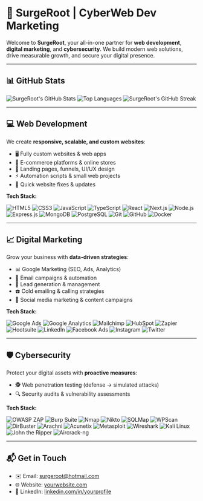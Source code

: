 # 🚀 SurgeRoot | CyberWeb Dev Marketing

Welcome to **SurgeRoot**, your all-in-one partner for **web development**, **digital marketing**, and **cybersecurity**. We build modern web solutions, drive measurable growth, and secure your digital presence.

---

## 📊 GitHub Stats
![SurgeRoot's GitHub Stats](https://github-readme-stats.vercel.app/api?username=SurgeRoot&show_icons=true&theme=tokyonight&count_private=true)
![Top Languages](https://github-readme-stats.vercel.app/api/top-langs/?username=SurgeRoot&layout=compact&theme=tokyonight)
![SurgeRoot's GitHub Streak](https://github-readme-streak-stats.herokuapp.com/?user=SurgeRoot&theme=tokyonight)

---

## 💻 Web Development

We create **responsive, scalable, and custom websites**:

* 🖥 Fully custom websites & web apps
* 🛒 E-commerce platforms & online stores
* 📄 Landing pages, funnels, UI/UX design
* ⚡ Automation scripts & small web projects
* 🔧 Quick website fixes & updates

**Tech Stack:**

![HTML5](https://img.shields.io/badge/HTML5-E34F26?style=for-the-badge&logo=html5&logoColor=white)
![CSS3](https://img.shields.io/badge/CSS3-1572B6?style=for-the-badge&logo=css3&logoColor=white)
![JavaScript](https://img.shields.io/badge/JavaScript-F7DF1E?style=for-the-badge&logo=javascript&logoColor=black)
![TypeScript](https://img.shields.io/badge/TypeScript-3178C6?style=for-the-badge&logo=typescript&logoColor=white)
![React](https://img.shields.io/badge/React-61DAFB?style=for-the-badge&logo=react&logoColor=black)
![Next.js](https://img.shields.io/badge/Next.js-000000?style=for-the-badge&logo=nextdotjs&logoColor=white)
![Node.js](https://img.shields.io/badge/Node.js-339933?style=for-the-badge&logo=nodedotjs&logoColor=white)
![Express.js](https://img.shields.io/badge/Express.js-000000?style=for-the-badge)
![MongoDB](https://img.shields.io/badge/MongoDB-47A248?style=for-the-badge&logo=mongodb&logoColor=white)
![PostgreSQL](https://img.shields.io/badge/PostgreSQL-336791?style=for-the-badge&logo=postgresql&logoColor=white)
![Git](https://img.shields.io/badge/Git-F05032?style=for-the-badge&logo=git&logoColor=white)
![GitHub](https://img.shields.io/badge/GitHub-181717?style=for-the-badge&logo=github&logoColor=white)
![Docker](https://img.shields.io/badge/Docker-2496ED?style=for-the-badge&logo=docker&logoColor=white)

---

## 📈 Digital Marketing

Grow your business with **data-driven strategies**:

* 📊 Google Marketing (SEO, Ads, Analytics)
* 📧 Email campaigns & automation
* 🎯 Lead generation & management
* ☎️ Cold emailing & calling strategies
* 📱 Social media marketing & content campaigns

**Tech Stack:**


![Google Ads](https://img.shields.io/badge/Google%20Ads-4285F4?style=for-the-badge&logo=googleads&logoColor=white)
![Google Analytics](https://img.shields.io/badge/Google%20Analytics-FF9900?style=for-the-badge&logo=googleanalytics&logoColor=white)
![Mailchimp](https://img.shields.io/badge/Mailchimp-FFE01B?style=for-the-badge&logo=mailchimp&logoColor=black)
![HubSpot](https://img.shields.io/badge/HubSpot-FF7A59?style=for-the-badge&logo=hubspot&logoColor=white)
![Zapier](https://img.shields.io/badge/Zapier-FF4A00?style=for-the-badge&logo=zapier&logoColor=white)
![Hootsuite](https://img.shields.io/badge/Hootsuite-1E1E1E?style=for-the-badge&logo=hootsuite&logoColor=white)
![LinkedIn](https://img.shields.io/badge/LinkedIn-0A66C2?style=for-the-badge&logo=linkedin&logoColor=white)
![Facebook Ads](https://img.shields.io/badge/Facebook%20Ads-1877F2?style=for-the-badge&logo=facebook&logoColor=white)
![Instagram](https://img.shields.io/badge/Instagram-E4405F?style=for-the-badge&logo=instagram&logoColor=white)
![Twitter](https://img.shields.io/badge/Twitter-1DA1F2?style=for-the-badge&logo=twitter&logoColor=white)

---

## 🛡 Cybersecurity

Protect your digital assets with **proactive measures**:

* 🕵️ Web penetration testing (defense → simulated attacks)
* 🔍 Security audits & vulnerability assessments

**Tech Stack:**

![OWASP ZAP](https://img.shields.io/badge/OWASP%20ZAP-0078D7?style=for-the-badge&logo=owasp&logoColor=white)
![Burp Suite](https://img.shields.io/badge/Burp%20Suite-FF4F00?style=for-the-badge)
![Nmap](https://img.shields.io/badge/Nmap-9C0?style=for-the-badge&logo=nmap&logoColor=white)
![Nikto](https://img.shields.io/badge/Nikto-FF6600?style=for-the-badge)
![SQLMap](https://img.shields.io/badge/SQLMap-FF5733?style=for-the-badge&logo=sql&logoColor=white)
![WPScan](https://img.shields.io/badge/WPScan-21759B?style=for-the-badge)
![DirBuster](https://img.shields.io/badge/DirBuster-6C3483?style=for-the-badge)
![Arachni](https://img.shields.io/badge/Arachni-FF4500?style=for-the-badge)
![Acunetix](https://img.shields.io/badge/Acunetix-00BFFF?style=for-the-badge)
![Metasploit](https://img.shields.io/badge/Metasploit-CC3333?style=for-the-badge&logo=metasploit&logoColor=white)
![Wireshark](https://img.shields.io/badge/Wireshark-0078D7?style=for-the-badge&logo=wireshark&logoColor=white)
![Kali Linux](https://img.shields.io/badge/Kali%20Linux-557C94?style=for-the-badge&logo=kali-linux&logoColor=white)
![John the Ripper](https://img.shields.io/badge/John%20the%20Ripper-000000?style=for-the-badge&logo=hackthebox&logoColor=white)
![Aircrack-ng](https://img.shields.io/badge/Aircrack--ng-FF0000?style=for-the-badge&logo=aircrack&logoColor=white)

---

## 📬 Get in Touch

* ✉️ Email: [surgeroot@hotmail.com](mailto:surgeroot@hotmail.com)
* 🌐 Website: [yourwebsite.com](https://yourwebsite.com)
* 💼 LinkedIn: [linkedin.com/in/yourprofile](https://linkedin.com/in/yourprofile)
```
